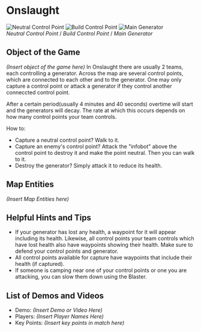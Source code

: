 Onslaught
=========

![Neutral Control Point](http://pics.nexuizninjaz.com/images/m7xbxjz79zkyje0ffh7.jpg)
![Build Control Point](http://pics.nexuizninjaz.com/images/xkh0v7zf9n5g1n2d0wan.jpg)
![Main Generator](http://pics.nexuizninjaz.com/images/gk529b5gjnmpgzvx39wd.jpg)  
*Neutral Control Point* / *Build Control Point* / *Main Generator*

Object of the Game
------------------

_(Insert object of the game here)_
In Onslaught there are usually 2 teams, each controlling a generator. Across the map are several control points, which are connected to each other and to the generator. One may only capture a control point or attack a generator if they control another conneccted control point.

After a certain period(usually 4 minutes and 40 seconds) overtime will start and the generators will decay. The rate at which this occurs depends on how many control points your team controls.

How to:
*  Capture a neutral control point? Walk to it.
*  Capture an enemy's control point? Attack the "infobot" above the control point to destroy it and make the point neutral. Then you can walk to it.
*  Destroy the generator? Simply attack it to reduce its health.


Map Entities
------------

_(Insert Map Entities here)_

Helpful Hints and Tips
----------------------

*  If your generator has lost any health, a waypoint for it will appear including its health. Likewise, all control points your team controls which have lost health also have waypoints showing their health. Make sure to defend your control points and generator.
*  All control points available for capture have waypoints that include their health (if captured).
*  If someone is camping near one of your control points or one you are attacking, you can slow them down using the Blaster.


List of Demos and Videos
------------------------

-   Demo: _(Insert Demo or Video Here)_
-   Players: _(Insert Player Names Here)_
-   Key Points: _(Insert key points in match here)_

